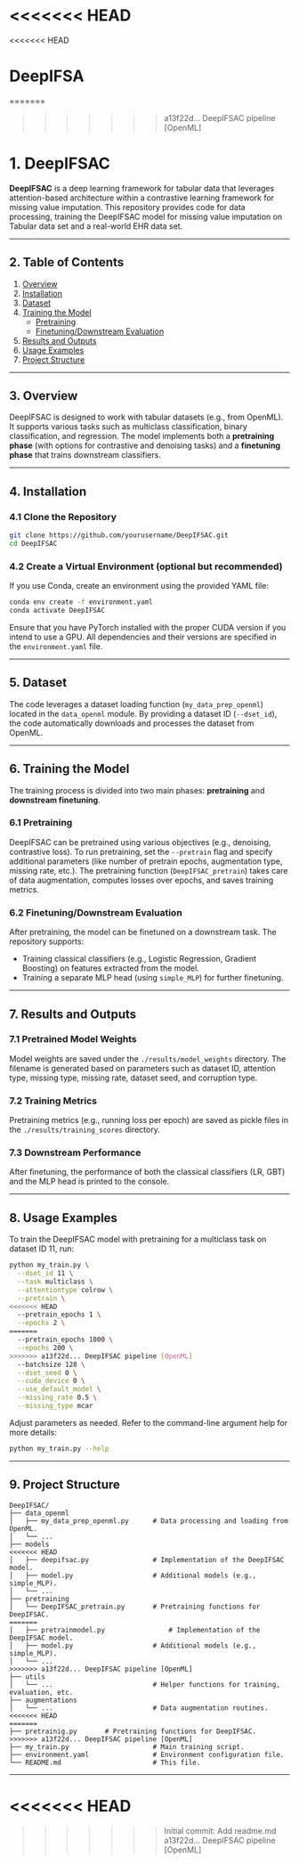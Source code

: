 <<<<<<< HEAD
=======
<<<<<<< HEAD
# DeepIFSA
=======
>>>>>>> a13f22d... DeepIFSAC pipeline [OpenML]
# 1. DeepIFSAC

**DeepIFSAC** is a deep learning framework for tabular data that leverages attention-based architecture within a contrastive learning framework for missing value imputation. This repository provides code for data processing, training the DeepIFSAC model for missing value imputation on Tabular data set and a real-world EHR data set.

---

## 2. Table of Contents

1. [Overview](#3-overview)
2. [Installation](#4-installation)
3. [Dataset](#5-dataset)
4. [Training the Model](#6-training-the-model)
   - [Pretraining](#61-pretraining)
   - [Finetuning/Downstream Evaluation](#62-finetuningdownstream-evaluation)
5. [Results and Outputs](#7-results-and-outputs)
6. [Usage Examples](#8-usage-examples)
7. [Project Structure](#9-project-structure)

---

## 3. Overview

DeepIFSAC is designed to work with tabular datasets (e.g., from OpenML). It supports various tasks such as multiclass classification, binary classification, and regression. The model implements both a **pretraining phase** (with options for contrastive and denoising tasks) and a **finetuning phase** that trains downstream classifiers.

---

## 4. Installation

### 4.1 Clone the Repository

```bash
git clone https://github.com/yourusername/DeepIFSAC.git
cd DeepIFSAC
```

### 4.2 Create a Virtual Environment (optional but recommended)

If you use Conda, create an environment using the provided YAML file:

```bash
conda env create -f environment.yaml
conda activate DeepIFSAC
```

Ensure that you have PyTorch installed with the proper CUDA version if you intend to use a GPU. All dependencies and their versions are specified in the `environment.yaml` file.

---

## 5. Dataset

The code leverages a dataset loading function (`my_data_prep_openml`) located in the `data_openml` module. By providing a dataset ID (`--dset_id`), the code automatically downloads and processes the dataset from OpenML.

---

## 6. Training the Model

The training process is divided into two main phases: **pretraining** and **downstream finetuning**.

### 6.1 Pretraining

DeepIFSAC can be pretrained using various objectives (e.g., denoising, contrastive loss). To run pretraining, set the `--pretrain` flag and specify additional parameters (like number of pretrain epochs, augmentation type, missing rate, etc.). The pretraining function (`DeepIFSAC_pretrain`) takes care of data augmentation, computes losses over epochs, and saves training metrics.

### 6.2 Finetuning/Downstream Evaluation

After pretraining, the model can be finetuned on a downstream task. The repository supports:

- Training classical classifiers (e.g., Logistic Regression, Gradient Boosting) on features extracted from the model.
- Training a separate MLP head (using `simple_MLP`) for further finetuning.

---

## 7. Results and Outputs

### 7.1 Pretrained Model Weights

Model weights are saved under the `./results/model_weights` directory. The filename is generated based on parameters such as dataset ID, attention type, missing type, missing rate, dataset seed, and corruption type.

### 7.2 Training Metrics

Pretraining metrics (e.g., running loss per epoch) are saved as pickle files in the `./results/training_scores` directory.

### 7.3 Downstream Performance

After finetuning, the performance of both the classical classifiers (LR, GBT) and the MLP head is printed to the console.

---

## 8. Usage Examples

To train the DeepIFSAC model with pretraining for a multiclass task on dataset ID 11, run:

```bash
python my_train.py \
  --dset_id 11 \
  --task multiclass \
  --attentiontype colrow \
  --pretrain \
<<<<<<< HEAD
  --pretrain_epochs 1 \
  --epochs 2 \
=======
  --pretrain_epochs 1000 \
  --epochs 200 \
>>>>>>> a13f22d... DeepIFSAC pipeline [OpenML]
  --batchsize 128 \
  --dset_seed 0 \
  --cuda_device 0 \
  --use_default_model \
  --missing_rate 0.5 \
  --missing_type mcar
```

Adjust parameters as needed. Refer to the command-line argument help for more details:

```bash
python my_train.py --help
```

---

## 9. Project Structure

```
DeepIFSAC/
├── data_openml
│   ├── my_data_prep_openml.py      # Data processing and loading from OpenML.
│   └── ...
├── models
<<<<<<< HEAD
│   ├── deepifsac.py                # Implementation of the DeepIFSAC model.
│   ├── model.py                    # Additional models (e.g., simple_MLP).
│   └── ...
├── pretraining
│   └── DeepIFSAC_pretrain.py       # Pretraining functions for DeepIFSAC.
=======
│   ├── pretrainmodel.py                # Implementation of the DeepIFSAC model.
│   ├── model.py                    # Additional models (e.g., simple_MLP).
│   └── ...
>>>>>>> a13f22d... DeepIFSAC pipeline [OpenML]
├── utils
│   └── ...                         # Helper functions for training, evaluation, etc.
├── augmentations
│   └── ...                         # Data augmentation routines.
<<<<<<< HEAD
=======
├── pretrainig.py       # Pretraining functions for DeepIFSAC.
>>>>>>> a13f22d... DeepIFSAC pipeline [OpenML]
├── my_train.py                     # Main training script.
├── environment.yaml                # Environment configuration file.
└── README.md                       # This file.
```

---
<<<<<<< HEAD
=======
>>>>>>> Initial commit: Add readme.md
>>>>>>> a13f22d... DeepIFSAC pipeline [OpenML]
